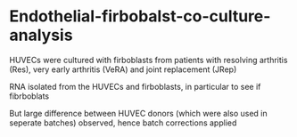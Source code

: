 # Endothelial-firbobalst-co-culture-analysis

HUVECs were cultured with firboblasts from patients with resolving arthritis (Res), very early arthritis (VeRA) and joint replacement (JRep) 

RNA isolated from the HUVECs and firboblasts, in particular to see if fibrboblats 

But large difference between HUVEC donors (which were also used in seperate batches) observed, hence batch corrections applied 

